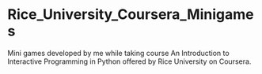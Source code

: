 # Rice_University_Coursera_Minigames

Mini games developed by me while taking course An Introduction to Interactive Programming in Python offered by Rice University on Coursera.